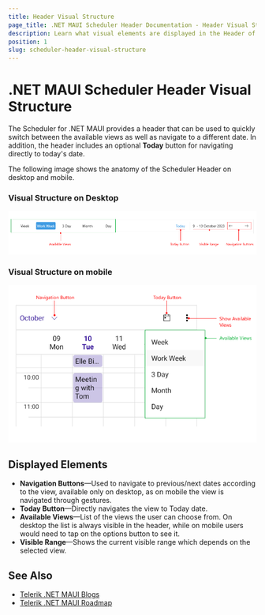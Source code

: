 ```yaml
---
title: Header Visual Structure
page_title: .NET MAUI Scheduler Header Documentation - Header Visual Structure
description: Learn what visual elements are displayed in the Header of the Telerik UI for .NET MAUI Scheduler , and see how these elements build the visual structure of header.
position: 1
slug: scheduler-header-visual-structure
---
```


# .NET MAUI Scheduler Header Visual Structure

 The Scheduler for .NET MAUI provides a header that can be used to quickly switch between the available views as well as navigate to a different date. In addition, the header includes an optional **Today** button for navigating directly to today's date.

The following image shows the anatomy of the Scheduler Header on desktop and mobile.

### Visual Structure on Desktop

![Telerik UI for .NET MAUI Scheduler Header Visual Structure](../images/scheduler-header-visual-structure-desktop.png)

### Visual Structure on mobile

![Telerik UI for .NET MAUI Scheduler Header Visual Structure](../images/scheduler-header-visual-structure.png)

## Displayed Elements

* **Navigation Buttons**&mdash;Used to navigate to previous/next dates according to the view, available only on desktop, as on mobile the view is navigated through gestures.
* **Today Button**&mdash;Directly navigates the view to Today date.
* **Available Views**&mdash;List of the views the user can choose from. On desktop the list is always visible in the header, while on mobile users would need to tap on the options button to see it.
* **Visible Range**&mdash;Shows the current visible range which depends on the selected view.

## See Also

- [Telerik .NET MAUI Blogs](https://www.telerik.com/blogs/mobile-net-maui)
- [Telerik .NET MAUI Roadmap](https://www.telerik.com/support/whats-new/maui-ui/roadmap)